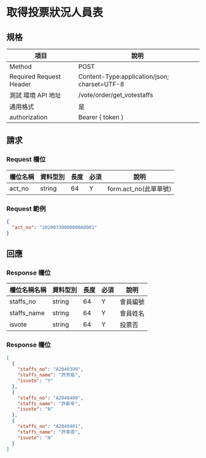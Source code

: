 # 取得投票狀況人員表


## 規格

| 項目                    | 說明                                         |
| ----------------------- | -------------------------------------------- |
| Method                  | POST                                         |
| Required Request Header | Content-Type:application/json; charset=UTF-8 |
| 測試 環境 API 地址      | /vote/order/get_votestaffs                   |
| 通用格式                | 是                                           |
| authorization           | Bearer { token }                             |

## 請求

### Request 欄位

| 欄位名稱 | 資料型別 | 長度 | 必須 | 說明                  |
| -------- | -------- | ---- | ---- | --------------------- |
| act_no   | string   | 64   | Y    | form.act_no(此單單號) |

### Request 範例

```json
{
  "act_no": "20200730000000A0001"
}
```

## 回應

### Response 欄位

| 欄位名稱名稱 | 資料型別 | 長度 | 必須 | 說明     |
| ------------ | -------- | ---- | ---- | -------- |
| staffs_no    | string   | 64   | Y    | 會員編號 |
| staffs_name  | string   | 64   | Y    | 會員姓名 |
| isvote       | string   | 64   | Y    | 投票否   |

### Response 欄位

```json
[
  {
    "staffs_no": "A2040399",
    "staffs_name": "許芳瑜",
    "isvote": "Y"
  },
  {
    "staffs_no": "A2040400",
    "staffs_name": "許新年",
    "isvote": "N"
  },
  {
    "staffs_no": "A2040401",
    "staffs_name": "許寧夜",
    "isvote": "N"
  }
]
```
